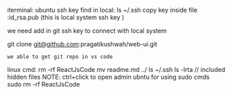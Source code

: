 iterminal: ubuntu
ssh key find in local: ls ~/.ssh
copy key inside file :id_rsa.pub     (this is local system ssh key )

we need add in git ssh key to connect with local system

git clone git@github.com:pragatikushwah/web-ui.git

	we able to get git repo in vs code 
	


linux cmd:
rm -rf ReactJsCode
mv readme.md ../
ls ~/.ssh 
ls -lrta		 // included hidden files
NOTE: ctrl+click to open admin ubntu for using sudo cmds	
sudo rm -rf ReactJsCode